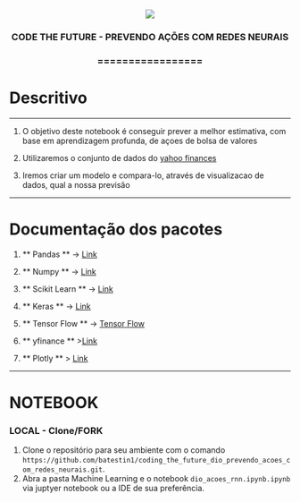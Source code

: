 <h1 align="center">
<img src="https://img.shields.io/static/v1?label=REDES%20NEURAIS%20ARTIFICIAIS%20POR&message=MAYCON%20BATESTIN&color=7159c1&style=flat-square&logo=ghost"/>

<h3> <p align="center">CODE THE FUTURE - PREVENDO AÇÕES COM REDES NEURAIS </p> </h3>
<h3> <p align="center"> ================= </p> </h3>

# Descritivo 

---
1. O objetivo deste notebook é conseguir prever a melhor estimativa, com base em aprendizagem profunda, de açoes de bolsa de valores
2. Utilizaremos o conjunto de dados do [yahoo finances](https://finance.yahoo.com/)

3. Iremos criar um modelo e compara-lo, através de visualizacao de dados, qual a nossa previsão
---

# Documentação dos pacotes

1. ** Pandas ** -> [Link](https://pandas.pydata.org/docs/)
2. ** Numpy ** -> [Link](https://numpy.org/doc/)
4. ** Scikit Learn ** -> [Link](https://scikit-learn.org/stable/)
5. ** Keras ** -> [Link](https://keras.io/api/)
6. ** Tensor Flow ** -> [Tensor Flow](https://www.tensorflow.org/api_docs/python/tf/keras)

7. ** yfinance ** >[Link](https://pypi.org/project/yfinance/)

8. ** Plotly ** > [Link](https://plotly.com/python/statistical-charts/)

--- 
# NOTEBOOK

### LOCAL - Clone/FORK

1. Clone o repositório para seu ambiente com o comando `https://github.com/batestin1/coding_the_future_dio_prevendo_acoes_com_redes_neurais.git`.
2. Abra a pasta Machine Learning e o notebook `dio_acoes_rnn.ipynb.ipynb` via juptyer notebook ou a IDE de sua preferência.
